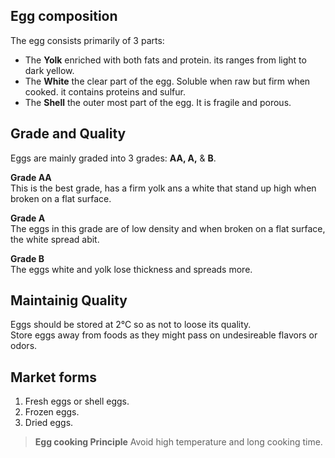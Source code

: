 ## **Egg composition**
The egg consists primarily of 3 parts:
   - The **Yolk** enriched with both fats and protein. its  ranges from light to dark yellow.
   - The **White** the clear part of the egg. Soluble when raw but firm when cooked. it contains proteins and sulfur.
   - The **Shell** the outer most part of the egg. It is fragile and porous.

## **Grade and Quality**
Eggs are mainly graded into 3 grades: **AA, A,** & **B**. 

**Grade AA**  
This is the best grade, has a firm yolk ans a white that stand up high when broken on a flat surface.

**Grade A**  
The eggs in this grade are of low density and when broken on a flat surface, the white spread abit. 

**Grade B**  
The eggs white and yolk lose thickness and spreads more.

## **Maintainig Quality**
Eggs should be stored at 2°C so as not to loose its quality.  
Store eggs away from foods as they might pass on undesireable flavors or odors.

## **Market forms**
1. Fresh eggs or shell eggs.
2. Frozen eggs.
3. Dried eggs.


>**Egg cooking Principle**
>Avoid high temperature and long cooking time.